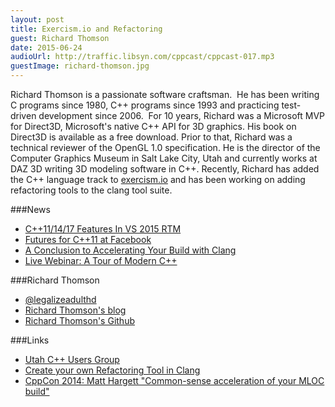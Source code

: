 ```yaml
---
layout: post
title: Exercism.io and Refactoring
guest: Richard Thomson
date: 2015-06-24
audioUrl: http://traffic.libsyn.com/cppcast/cppcast-017.mp3
guestImage: richard-thomson.jpg
---
```


Richard Thomson is a passionate software craftsman.  He has been
writing C programs since 1980, C++ programs since 1993 and practicing
test-driven development since 2006.  For 10 years, Richard was a
Microsoft MVP for Direct3D, Microsoft's native C++ API for 3D graphics.
His book on Direct3D is available as a free download. Prior to that,
Richard was a technical reviewer of the OpenGL 1.0 specification. He is
the director of the Computer Graphics Museum in Salt Lake City, Utah
and currently works at DAZ 3D writing 3D modeling software in C++.
Recently, Richard has added the C++ language track to [exercism.io](http://exercism.io/) and
has been working on adding refactoring tools to the clang tool suite.

###News

 - [C++11/14/17 Features In VS 2015 RTM](http://blogs.msdn.com/b/vcblog/archive/2015/06/19/c-11-14-17-features-in-vs-2015-rtm.aspx)
 - [Futures for C++11 at Facebook](http://www.reddit.com/r/cpp/comments/3afcpm/futures_for_c11_at_facebook/)
 - [A Conclusion to Accelerating Your Build with Clang](http://blogs.s-osg.org/a-conclusion-to-accelerating-your-build-with-clang/)
 - [Live Webinar: A Tour of Modern C++](http://info.jetbrains.com/Cplusplus-Webinar-July2015-session2-registration.html)
 
###Richard Thomson

 - [@legalizeadulthd](https://twitter.com/legalizeadulthd)
 - [Richard Thomson's blog](https://legalizeadulthood.wordpress.com/)
 - [Richard Thomson's Github](https://github.com/LegalizeAdulthood)

###Links

 - [Utah C++ Users Group](https://utahcpp.wordpress.com/)
 - [Create your own Refactoring Tool in Clang](https://www.youtube.com/watch?v=8PndHo7jjHk)
 - [CppCon 2014: Matt Hargett "Common-sense acceleration of your MLOC build"](https://www.youtube.com/watch?v=t4M3yG1dWho)


